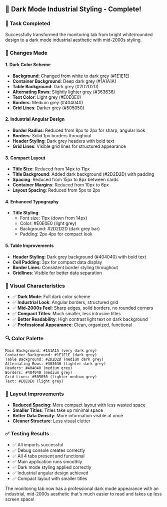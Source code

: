 ## 🌙 Dark Mode Industrial Styling - Complete!

### 🎯 **Task Completed**

Successfully transformed the monitoring tab from bright white/rounded design to a dark mode industrial aesthetic with mid-2000s styling.

### 🔧 **Changes Made**

#### **1. Dark Color Scheme**

- **Background**: Changed from white to dark grey (#1E1E1E)
- **Container Background**: Deep dark grey (#1A1A1A)
- **Table Background**: Dark grey (#2D2D2D)
- **Alternating Rows**: Slightly lighter grey (#363636)
- **Text Color**: Light grey (#E0E0E0)
- **Borders**: Medium grey (#404040)
- **Grid Lines**: Darker grey (#505050)

#### **2. Industrial Angular Design**

- **Border Radius**: Reduced from 8px to 2px for sharp, angular look
- **Borders**: Solid 1px borders throughout
- **Header Styling**: Dark grey headers with bold text
- **Grid Lines**: Visible grid lines for structured appearance

#### **3. Compact Layout**

- **Title Size**: Reduced from 14px to 11px
- **Title Background**: Added dark background (#2D2D2D) with padding
- **Spacing**: Reduced from 15px to 8px between cards
- **Container Margins**: Reduced from 10px to 6px
- **Layout Spacing**: Reduced from 5px to 2px

#### **4. Enhanced Typography**

- **Title Styling**:
  - Font size: 11px (down from 14px)
  - Color: #E0E0E0 (light grey)
  - Background: #2D2D2D (dark grey bar)
  - Padding: 2px 4px for compact look

#### **5. Table Improvements**

- **Header Styling**: Dark grey background (#404040) with bold text
- **Cell Padding**: 3px for compact data display
- **Border Lines**: Consistent border styling throughout
- **Gridlines**: Visible for better data separation

### 🎨 **Visual Characteristics**

- ✅ **Dark Mode**: Full dark color scheme
- ✅ **Industrial Look**: Angular borders, structured grid
- ✅ **Mid-2000s Feel**: Sharp edges, solid borders, no rounded corners
- ✅ **Compact Titles**: Much smaller, less intrusive titles
- ✅ **Better Readability**: High contrast light text on dark background
- ✅ **Professional Appearance**: Clean, organized, functional

### 🔍 **Color Palette**

```
Main Background: #1A1A1A (very dark grey)
Container Background: #1E1E1E (dark grey)
Table Background: #2D2D2D (medium dark grey)
Alternating Rows: #363636 (lighter dark grey)
Headers: #404040 (medium grey)
Borders: #404040 (medium grey)
Grid Lines: #505050 (lighter medium grey)
Text: #E0E0E0 (light grey)
```

### 📐 **Layout Improvements**

- **Reduced Spacing**: More compact layout with less wasted space
- **Smaller Titles**: Titles take up minimal space
- **Better Data Density**: More information visible at once
- **Cleaner Structure**: Less visual clutter

### ✅ **Testing Results**

- ✅ All imports successful
- ✅ Debug console creates correctly
- ✅ All 4 tabs present and functional
- ✅ Main application runs smoothly
- ✅ Dark mode styling applied correctly
- ✅ Industrial angular design achieved
- ✅ Compact layout with smaller titles

The monitoring tab now has a professional dark mode appearance with an industrial, mid-2000s aesthetic that's much easier to read and takes up less screen space!
